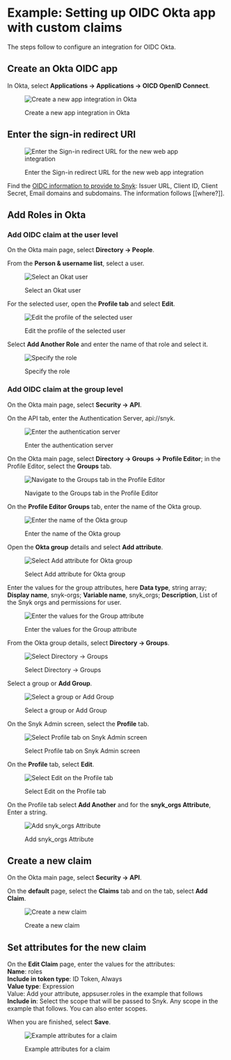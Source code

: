 # Example: Setting up OIDC Okta app with custom claims

The steps follow to configure an integration for OIDC Okta.

## Create an Okta OIDC app

In Okta, select **Applications -> Applications -> OICD OpenID Connect**.

<figure><img src="../../../../.gitbook/assets/Pasted_Image_6_30_22__5_01_PM.png" alt="Create a new app integration in Okta"><figcaption><p>Create a new app integration in Okta</p></figcaption></figure>

## Enter the sign-in redirect URI

<figure><img src="../../../../.gitbook/assets/Enter-redirect-URI-OIDC-Okta.png" alt="Enter the Sign-in redirect URL for the new web app integration"><figcaption><p>Enter the Sign-in redirect URL for the new web app integration</p></figcaption></figure>

Find the [OIDC information to provide to Snyk](https://docs.snyk.io/features/user-and-group-management/setting-up-sso-for-authentication/set-up-snyk-single-sign-on-sso#oidc-information-to-provide-to-snyk): Issuer URL, Client ID, Client Secret, Email domains and subdomains. The information follows \[\[where?]].

## Add Roles in Okta

### Add OIDC claim at the user level

On the Okta main page, select **Directory -> People**.

From the **Person & username list**, select a user.

<figure><img src="../../../../.gitbook/assets/OIDC-claim-steps-1-2.png" alt="Select an Okat user"><figcaption><p>Select an Okat user</p></figcaption></figure>

For the selected user, open the **Profile tab** and select **Edit**.

<figure><img src="../../../../.gitbook/assets/Pasted_Image_7_14_22__12_26_PM.png" alt="Edit the profile of the selected user"><figcaption><p>Edit the profile of the selected user</p></figcaption></figure>

Select **Add Another Role** and enter the name of that role and select it.

<figure><img src="../../../../.gitbook/assets/Pasted_Image_7_14_22__12_27_PM.png" alt="Specify the role"><figcaption><p>Specify the role</p></figcaption></figure>

### Add OIDC claim at the group level

On the Okta main page, select **Security -> API**.

On the API tab, enter the Authentication Server, api://snyk.

<figure><img src="../../../../.gitbook/assets/Pasted_Image_7_11_22__6_12_PM.png" alt="Enter the authentication server"><figcaption><p>Enter the authentication server</p></figcaption></figure>

On the Okta main page, select **Directory -> Groups -> Profile Editor**; in the Profile Editor, select the **Groups** tab.

<figure><img src="../../../../.gitbook/assets/Pasted_Image_7_15_22__5_23_PM.png" alt="Navigate to the Groups tab in the Profile Editor"><figcaption><p>Navigate to the Groups tab in the Profile Editor</p></figcaption></figure>

On the **Profile Editor Groups** tab, enter the name of the Okta group.

<figure><img src="../../../../.gitbook/assets/Pasted_Image_7_15_22__5_24_PM.png" alt="Enter the name of the Okta group"><figcaption><p>Enter the name of the Okta group</p></figcaption></figure>

Open the **Okta group** details and select **Add attribute**.

<figure><img src="../../../../.gitbook/assets/Pasted_Image_7_15_22__5_26_PM.png" alt="Select Add attribute for Okta group"><figcaption><p>Select Add attribute for Okta group</p></figcaption></figure>

Enter the values for the group attributes, here **Data type**, string array; **Display name**, snyk-orgs; **Variable name**, snyk\_orgs; **Description**, List of the Snyk orgs and permissions for user.

<figure><img src="../../../../.gitbook/assets/Pasted_Image_7_15_22__5_28_PM.png" alt="Enter the values for the Group attribute"><figcaption><p>Enter the values for the Group attribute</p></figcaption></figure>

From the Okta group details, select **Directory -> Groups**.

<figure><img src="../../../../.gitbook/assets/Pasted_Image_7_15_22__5_31_PM.png" alt="Select Directory -> Groups"><figcaption><p>Select Directory -> Groups</p></figcaption></figure>

Select a group or **Add Group**.

<figure><img src="../../../../.gitbook/assets/Pasted_Image_7_15_22__5_32_PM.png" alt="Select a group or Add Group"><figcaption><p>Select a group or Add Group</p></figcaption></figure>

On the Snyk Admin screen, select the **Profile** tab.

<figure><img src="../../../../.gitbook/assets/Pasted_Image_7_15_22__5_35_PM.png" alt="Select Profile tab on Snyk Admin screen"><figcaption><p>Select Profile tab on Snyk Admin screen</p></figcaption></figure>

On the **Profile** tab, select **Edit**.

<figure><img src="../../../../.gitbook/assets/Pasted_Image_7_15_22__5_36_PM.png" alt="Select Edit on the Profile tab"><figcaption><p>Select Edit on the Profile tab</p></figcaption></figure>

On the Profile tab select **Add Another** and for the **snyk\_orgs Attribute**, Enter a string.

<figure><img src="../../../../.gitbook/assets/Pasted_Image_7_15_22__5_36_PM (1).png" alt="Add snyk_orgs Attribute"><figcaption><p>Add snyk_orgs Attribute</p></figcaption></figure>

## Create a new claim

On the Okta main page, select **Security -> API**.&#x20;

On the **default** page, select the **Claims** tab and on the tab, select **Add Claim**.

<figure><img src="../../../../.gitbook/assets/Pasted_Image_7_11_22__6_19_PM.png" alt="Create a new claim"><figcaption><p>Create a new claim</p></figcaption></figure>

## Set attributes for the new claim

On the **Edit Claim** page, enter the values for the attributes:\
**Name**: roles\
**Include in token type**: ID Token, Always\
**Value type**: Expression\
Value: Add your attribute, appsuser.roles in the example that follows\
**Include in**: Select the scope that will be passed to Snyk. Any scope in the example that follows. You can also enter scopes.

When you are finished, select **Save**.

<figure><img src="../../../../.gitbook/assets/Untitled (2).png" alt="Example attributes for a claim"><figcaption><p>Example attributes for a claim</p></figcaption></figure>



